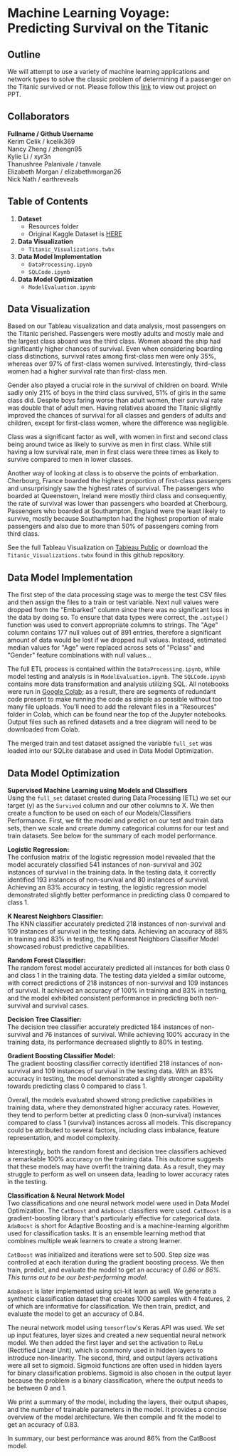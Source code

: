 # Machine Learning Voyage: Predicting Survival on the Titanic  
## Outline 
We will attempt to use a variety of machine learning applications and network types to solve the classic problem of determining if a passenger on the Titanic survived or not. Please follow this [link](https://docs.google.com/presentation/d/1BwgvJUFh5OM1lqclEAVu_NhSxfGTTEGm/edit?usp=drive_link&ouid=118052364722070729043&rtpof=true&sd=true) to view out project on PPT.

## Collaborators  
**Fullname / Github Username**  
Kerim Celik / kcelik369  
Nancy Zheng / zhengn95  
Kylie Li / xyr3n  
Thanushree Palanivale / tanvale  
Elizabeth Morgan / elizabethmorgan26  
Nick Nath / earthreveals  

## Table of Contents 
1. **Dataset**
   - Resources folder
   - Original Kaggle Dataset is [HERE](https://www.kaggle.com/competitions/titanic)  
2. **Data Visualization**
   - `Titanic_Visualizations.twbx`
4. **Data Model Implementation**
   - `DataProcessing.ipynb`
   - `SQLCode.ipynb`
5. **Data Model Optimization**
   - `ModelEvaluation.ipynb`

## Data Visualization
Based on our Tableau visualization and data analysis, most passengers on the Titanic perished. Passengers were mostly adults and mostly male and the largest class aboard 
was the third class. Women aboard the ship had significantly higher chances of survival. Even when considering boarding class distinctions, survival rates among first-class men were only 35%, whereas over 97% of first-class women survived. Interestingly, third-class women had a higher survival rate than first-class men.  

Gender also played a crucial role in the survival of children on board. While sadly only 21% of boys in the third class survived, 51% of girls in the same class did. Despite boys faring worse than adult women, their survival rate was double that of adult men. Having relatives aboard the Titanic slightly improved the chances of survival for all classes and genders of adults and children, except for first-class women, where the difference was negligible.  
  
Class was a significant factor as well, with women in first and second class being around twice as likely to survive as men in first class. While still having a low survival rate, men in first class were three times as likely to survive compared to men in lower classes.  
  
Another way of looking at class is to observe the points of embarkation. Cherbourg, France boarded the highest proportion of first-class passengers and unsurprisingly saw the highest rates of survival. The passengers who boarded at Queenstown, Ireland were mostly third class and consequently, the rate of survival was lower than passengers who boarded at Cherbourg. 
Passengers who boarded at Southampton, England were the least likely to survive, mostly because Southampton had the highest proportion of male passengers and also due to more than 50% of passengers coming from third class.  

See the full Tableau Visualization on [Tableau Public](https://public.tableau.com/app/profile/elizabeth.morgan4663/viz/Project4Team6-TitanicVisualizations/TitanicPassengerDataAnalysis) or download the `Titanic_Visualizations.twbx` found in this github repository.
  
## Data Model Implementation  
The first step of the data processing stage was to merge the test CSV files and then assign the files to a train or test variable. Next null values were dropped from the "Embarked" column since there was no significant loss in the data by doing so. To ensure that data types were correct, the `.astype()` function was used to convert appropriate columns to strings. The "Age" column contains 177 null values out of 891 entries, therefore a significant amount of data would be lost if we dropped null values. Instead, estimated median values for "Age" were replaced across sets of "Pclass" and "Gender" feature combinations with null values...  

The full ETL process is contained within the `DataProcessing.ipynb`, while model testing and analysis is in `ModelEvaluation.ipynb`. The `SQLCode.ipynb` contains more data transformation and analysis utilizing SQL. All notebooks were run in [Google Colab](https://colab.research.google.com/); as a result, there are segments of redundant code present to make running the code as simple as possible without too many file uploads. You'll need to add the relevant files in a "Resources" folder in Colab, which can be found near the top of the Jupyter notebooks. Output files such as refined datasets and a tree diagram will need to be downloaded from Colab.

The merged train and test dataset assigned the variable `full_set` was loaded into our SQLite database and used in Data Model Optimization.  
  
## Data Model Optimization 
**Supervised Machine Learning using Models and Classifiers**  
Using the `full_set` dataset created during Data Processing (ETL) we set our target (y) as the `Survived` column and our other columns to X. We then create a function to be used on each of our Models/Classifiers Performance. First, we fit the model and predict on our test and train data sets, then we scale and create dummy categorical columns for our test and train datasets.  See below for the summary of each model performance.

**Logistic Regression:**  
The confusion matrix of the logistic regression model revealed that the model accurately classified 541 instances of non-survival and 302 instances of survival in the training data.
In the testing data, it correctly identified 193 instances of non-survival and 80 instances of survival. Achieving an 83% accuracy in testing, the logistic regression model demonstrated slightly better performance in predicting class 0 compared to class 1.

**K Nearest Neighbors Classifier:**  
The KNN classifier accurately predicted 218 instances of non-survival and 109 instances of survival in the testing data. Achieving an accuracy of 88% in training and 83% in testing, the K Nearest Neighbors Classifier Model showcased robust predictive capabilities.  

**Random Forest Classifier:**  
The random forest model accurately predicted all instances for both class 0 and class 1 in the training data. The testing data yielded a similar outcome, with correct predictions of 218 instances of non-survival and 109 instances of survival. It achieved an accuracy of 100% in training and 83% in testing, and the model exhibited consistent performance in predicting both non-survival and survival cases.

**Decision Tree Classifier:**  
The decision tree classifier accurately predicted 184 instances of non-survival and 76 instances of survival. While achieving 100% accuracy in the training data, its performance decreased slightly to 80% in testing.

**Gradient Boosting Classifier Model:**  
The gradient boosting classifier correctly identified 218 instances of non-survival and 109 instances of survival in the testing data. With an 83% accuracy in testing, the model demonstrated a slightly stronger capability towards predicting class 0 compared to class 1.  

Overall, the models evaluated showed strong predictive capabilities in training data, where they demonstrated higher accuracy rates. However, they tend to perform better at predicting class 0 (non-survival) instances compared to class 1 (survival) instances across all models. This discrepancy could be attributed to several factors, including class imbalance, feature representation, and model complexity.  

Interestingly, both the random forest and decision tree classifiers achieved a remarkable 100% accuracy on the training data. This outcome suggests that these models may have overfit the training data. As a result, they may struggle to perform as well on unseen data, leading to lower accuracy rates in the testing.  
  
**Classification & Neural Network Model**  
Two classifications and one neural network model were used in Data Model Optimization. The `CatBoost` and `AdaBoost` classifiers were used. `CatBoost` is a gradient-boosting library that's particularly effective for categorical data. `AdaBoost` is short for Adaptive Boosting and is a machine-learning algorithm used for classification tasks. It is an ensemble learning method that combines multiple weak learners to create a strong learner.  
  
`CatBoost` was initialized and iterations were set to 500. Step size was controlled at each iteration during the gradient boosting process. We then train, predict, and 
evaluate the model to get an accuracy of *0.86 or 86%. This turns out to be our best-performing model.*  
  
`AdaBoost` is later implemented using sci-kit learn as well. We generate a synthetic classification dataset that creates 1000 samples with 4 features, 2 of which are informative for classification. We then train, predict, and evaluate the model to get an accuracy of 0.84. 

The neural network model using `tensorflow`'s Keras API was used. We set up input features, layer sizes and created a new sequential neural network model. We then added the first layer and set the activation to ReLu (Rectified Linear Unit), which is commonly used in hidden layers to introduce non-linearity. The second, third, and output layers activations were all set to sigmoid. Sigmoid functions are often used in hidden layers for binary classification problems. Sigmoid is also chosen in the output layer because the problem is a binary classification, where the output needs to be between 0 and 1.  
  
We print a summary of the model, including the layers, their output shapes, and the number of trainable parameters in the model. It provides a concise overview of the model architecture. We then compile and fit the model to get an accuracy of 0.83.

In summary, our best performance was around 86% from the CatBoost model.

